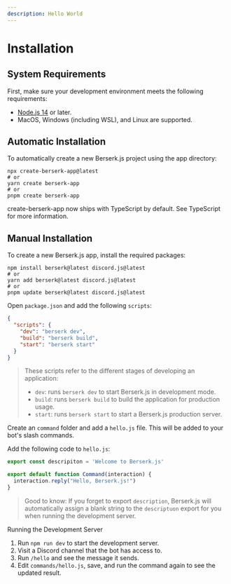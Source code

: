 ```yaml
---
description: Hello World
---
```


# Installation

## System Requirements

First, make sure your development environment meets the following requirements:

- [Node.js 14](https://nodejs.org/) or later.
- MacOS, Windows (including WSL), and Linux are supported.

## Automatic Installation

To automatically create a new Berserk.js project using the app directory:

```bash:Terminal
npx create-berserk-app@latest
# or
yarn create berserk-app
# or
pnpm create berserk-app
```

create-berserk-app now ships with TypeScript by default. See TypeScript for more information.

## Manual Installation

To create a new Berserk.js app, install the required packages:

```bash:Terminal
npm install berserk@latest discord.js@latest
# or
yarn add berserk@latest discord.js@latest
# or
pnpm update berserk@latest discord.js@latest
```

Open `package.json` and add the following `scripts`:

```json:package.json
{
  "scripts": {
    "dev": "berserk dev",
    "build": "berserk build",
    "start": "berserk start"
  }
}
```

> These scripts refer to the different stages of developing an application:
>
> - `dev`: runs `berserk dev` to start Berserk.js in development mode.
> - `build`: runs `berserk build` to build the application for production usage.
> - `start`: runs `berserk start` to start a Berserk.js production server.

Create an `command` folder and add a `hello.js` file. This will be added to your bot's slash commands.

Add the following code to `hello.js`:

```js:commands/hello.js
export const descripiton = 'Welcome to Berserk.js'

export default function Command(interaction) {
  interaction.reply("Hello, Berserk.js!")
}
```

> Good to know: If you forget to export `description`, Berserk.js will automatically assign a blank string to the `descriptuon` export for you when running the development server.

Running the Development Server

1. Run `npm run dev` to start the development server.
2. Visit a Discord channel that the bot has access to.
3. Run `/hello` and see the message it sends.
4. Edit `commands/hello.js`, save, and run the command again to see the updated result.
